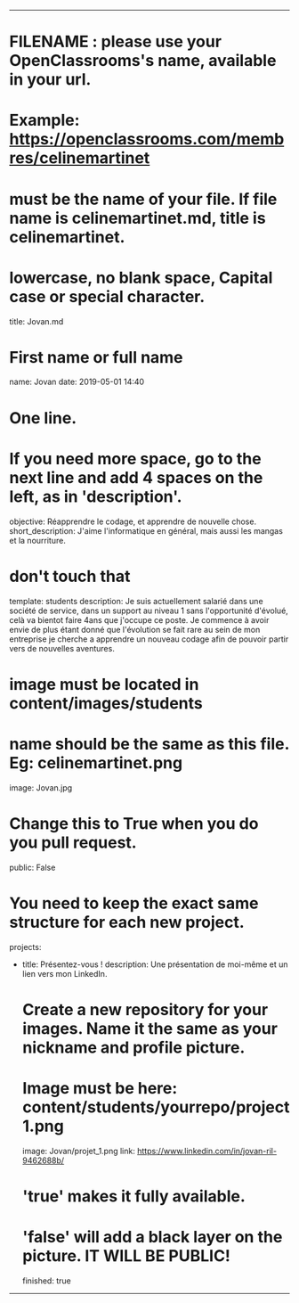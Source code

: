 ---

# FILENAME : please use your OpenClassrooms's name, available in your url.
# Example: https://openclassrooms.com/membres/celinemartinet
# must be the name of your file. If file name is celinemartinet.md, title is celinemartinet.
# lowercase, no blank space, Capital case or special character.
title: Jovan.md

# First name or full name
name: Jovan
date: 2019-05-01 14:40

# One line.
# If you need more space, go to the next line and add 4 spaces on the left, as in 'description'.
objective: Réapprendre le codage, et apprendre de nouvelle chose.
short_description: J'aime l'informatique en général, mais aussi les mangas et la nourriture.

# don't touch that
template: students
description:
    Je suis actuellement salarié dans une société de service, dans un support au niveau 1
	sans l'opportunité d'évolué, celà va bientot faire 4ans que j'occupe ce poste.
	Je commence à avoir envie de plus étant donné que l'évolution se fait rare au sein de mon 
	entreprise je cherche a apprendre un nouveau codage afin de pouvoir partir vers de nouvelles aventures.
	
# image must be located in content/images/students
# name should be the same as this file. Eg: celinemartinet.png
image: Jovan.jpg

# Change this to True when you do you pull request.
public: False

# You need to keep the exact same structure for each new project.
projects:
  - title: Présentez-vous !
    description: Une présentation de moi-même et un lien vers mon LinkedIn.
    # Create a new repository for your images. Name it the same as your nickname and profile picture.
    # Image must be here: content/students/yourrepo/project1.png
    image: Jovan/projet_1.png
    link: https://www.linkedin.com/in/jovan-ril-9462688b/
    # 'true' makes it fully available.
    # 'false' will add a black layer on the picture. IT WILL BE PUBLIC!
    finished: true

---